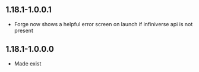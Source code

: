 ## 1.18.1-1.0.0.1
* Forge now shows a helpful error screen on launch if infiniverse api is not present

## 1.18.1-1.0.0.0
* Made exist